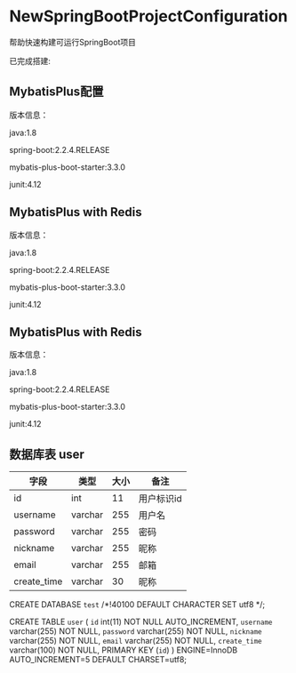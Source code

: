 # NewSpringBootProjectConfiguration
帮助快速构建可运行SpringBoot项目

已完成搭建:

## MybatisPlus配置

版本信息：

java:1.8

spring-boot:2.2.4.RELEASE

mybatis-plus-boot-starter:3.3.0

junit:4.12

## MybatisPlus with Redis

版本信息：

java:1.8

spring-boot:2.2.4.RELEASE

mybatis-plus-boot-starter:3.3.0

junit:4.12

## MybatisPlus with Redis

版本信息：

java:1.8

spring-boot:2.2.4.RELEASE

mybatis-plus-boot-starter:3.3.0

junit:4.12

## 数据库表 user

 字段|	类型|	大小|	备注
 --|-- | ----- | ------  
id	|int	|11|	用户标识id
username|	varchar|	255	|用户名
password|	varchar|	255	|密码
nickname|	varchar|	255	|昵称
email|	varchar|	255	|邮箱
create_time|	varchar|	30	|昵称

CREATE DATABASE `test` /*!40100 DEFAULT CHARACTER SET utf8 */;

CREATE TABLE `user` (
  `id` int(11) NOT NULL AUTO_INCREMENT,
  `username` varchar(255) NOT NULL,
  `password` varchar(255) NOT NULL,
  `nickname` varchar(255) NOT NULL,
  `email` varchar(255) NOT NULL,
  `create_time` varchar(100) NOT NULL,
  PRIMARY KEY (`id`)
) ENGINE=InnoDB AUTO_INCREMENT=5 DEFAULT CHARSET=utf8;
